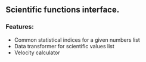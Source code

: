 
## Scientific functions interface.

### Features:

- Common statistical indices for a given numbers list
- Data transformer for scientific values list
- Velocity calculator
